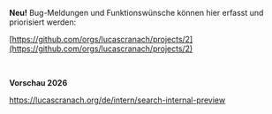 **Neu!** Bug-Meldungen und Funktionswünsche können hier erfasst und priorisiert werden:

[https://github.com/orgs/lucascranach/projects/2](https://github.com/orgs/lucascranach/projects/2)

<br>

**Vorschau 2026**

https://lucascranach.org/de/intern/search-internal-preview
